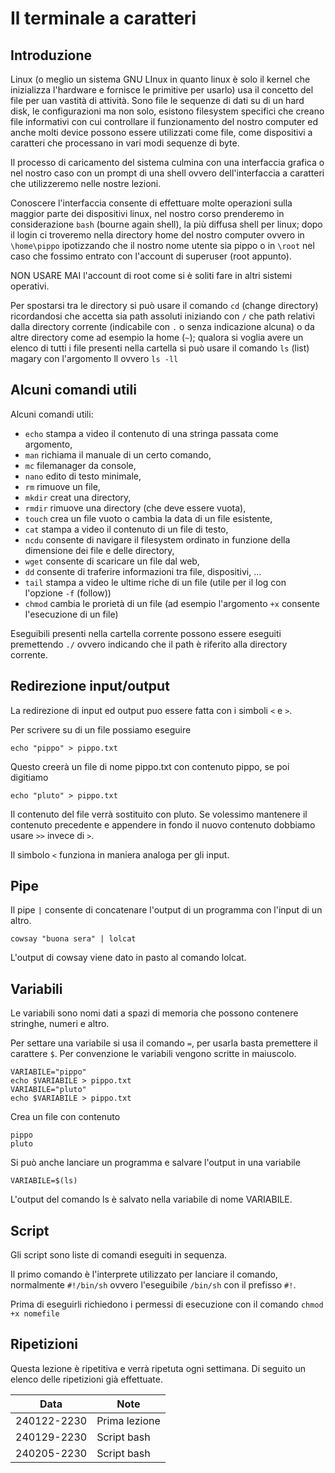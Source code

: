 # Il terminale a caratteri

## Introduzione
Linux (o meglio un sistema GNU LInux in quanto linux è solo il kernel che inizializza l'hardware e fornisce le primitive per usarlo) usa il concetto del file per uan vastità di attività. Sono file le sequenze di dati su di un hard disk, le configurazioni ma non solo, esistono filesystem specifici che creano file informativi con cui controllare il funzionamento del nostro computer ed anche molti device possono essere utilizzati come file, come dispositivi a caratteri che processano in vari modi sequenze di byte.

Il processo di caricamento del sistema culmina con una interfaccia grafica o nel nostro caso con un prompt di una shell ovvero dell'interfaccia a caratteri che utilizzeremo nelle nostre lezioni.

Conoscere l'interfaccia consente di effettuare molte operazioni sulla maggior parte dei dispositivi linux, nel nostro corso prenderemo in considerazione `bash` (bourne again shell), la più diffusa shell per linux; dopo il login ci troveremo nella directory home del nostro computer ovvero in `\home\pippo` ipotizzando che il nostro nome utente sia pippo o in `\root` nel caso che fossimo entrato con l'account di superuser (root appunto).

NON USARE MAI l'account di root come si è soliti fare in altri sistemi operativi.

Per spostarsi tra le directory si può usare il comando `cd` (change directory) ricordandosi che accetta sia path assoluti iniziando con `/` che path relativi dalla directory corrente (indicabile con `.` o senza indicazione alcuna) o da altre directory come ad esempio la home (`~`); qualora si voglia avere un elenco di tutti i file presenti nella cartella si può usare il comando `ls` (list) magary con l'argomento ll ovvero `ls -ll`

## Alcuni comandi utili

Alcuni comandi utili:

- `echo` stampa a video il contenuto di una stringa passata come argomento,
- `man` richiama il manuale di un certo comando,
- `mc` filemanager da console,
- `nano` edito di testo minimale,
- `rm` rimuove un file,
- `mkdir` creat una directory,
- `rmdir` rimuove una directory (che deve essere vuota),
- `touch` crea un file vuoto o cambia la data di un file esistente,
- `cat` stampa a video il contenuto di un file di testo,
- `ncdu` consente di navigare il filesystem ordinato in funzione della dimensione dei file e delle directory,
- `wget` consente di scaricare un file dal web,
- `dd` consente di traferire informazioni tra file, dispositivi, ...
- `tail` stampa a video le ultime riche di un file (utile per il log con l'opzione `-f` (follow))
- `chmod` cambia le prorietà di un file (ad esempio l'argomento `+x` consente l'esecuzione di un file)

Eseguibili presenti nella cartella corrente possono essere eseguiti premettendo `./` ovvero indicando che il path è riferito alla directory corrente.

## Redirezione input/output
La redirezione di input ed output puo essere fatta con i simboli `<` e `>`.

Per scrivere su di un file possiamo eseguire

```
echo "pippo" > pippo.txt
```

Questo creerà un file di nome pippo.txt con contenuto pippo, se poi digitiamo 

```
echo "pluto" > pippo.txt
```

Il contenuto del file verrà sostituito con pluto. Se volessimo mantenere il contenuto precedente e appendere in fondo il nuovo contenuto dobbiamo usare `>>` invece di `>`.

Il simbolo `<` funziona in maniera analoga per gli input.

## Pipe
Il pipe `|` consente di concatenare l'output di un programma con l'input di un altro.

```
cowsay "buona sera" | lolcat
```

L'output di cowsay viene dato in pasto al comando lolcat.

## Variabili
Le variabili sono nomi dati a spazi di memoria che possono contenere stringhe, numeri e altro.

Per settare una variabile si usa il comando `=`, per usarla basta premettere il carattere `$`. Per convenzione le variabili vengono scritte in maiuscolo.

```
VARIABILE="pippo"
echo $VARIABILE > pippo.txt
VARIABILE="pluto"
echo $VARIABILE > pippo.txt
```

Crea un file con contenuto

```
pippo
pluto
```

Si può anche lanciare un programma e salvare l'output in una variabile 

```
VARIABILE=$(ls)
```

L'output del comando ls è salvato nella variabile di nome VARIABILE.

## Script 
Gli script sono liste di comandi eseguiti in sequenza.

Il primo comando è l'interprete utilizzato per lanciare il comando, normalmente `#!/bin/sh` ovvero l'eseguibile `/bin/sh` con il prefisso `#!`.

Prima di eseguirli richiedono i permessi di esecuzione con il comando `chmod +x nomefile`

## Ripetizioni
Questa lezione è ripetitiva e verrà ripetuta ogni settimana. Di seguito un elenco delle ripetizioni già effettuate.

| Data        | Note                                           |
|-------------|------------------------------------------------|
| 240122-2230 | Prima lezione                                  |
| 240129-2230 | Script bash                                    |
| 240205-2230 | Script bash                                    |